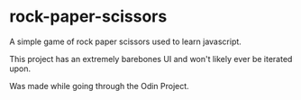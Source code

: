 # rock-paper-scissors

A simple game of rock paper scissors used to learn javascript.

This project has an extremely barebones UI and won't likely ever be iterated upon.

Was made while going through the Odin Project.
